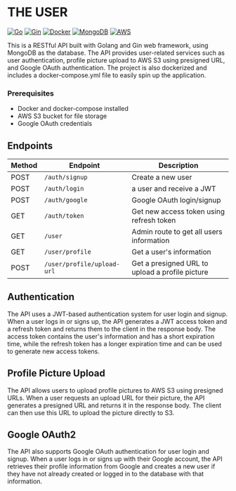 # THE USER

[![Go](https://img.shields.io/badge/Go-blue)](https://go.dev/)
[![Gin](https://img.shields.io/badge/Gin-green)](https://gin-gonic.com/)
[![Docker](https://img.shields.io/badge/Docker-blue)](https://www.docker.com/)
[![MongoDB](https://img.shields.io/badge/MongoDB-green)](https://www.mongodb.com/)
[![AWS](https://img.shields.io/badge/AWS-yellow)](https://aws.amazon.com/)

This is a RESTful API built with Golang and Gin web framework, using MongoDB as the database. The API provides user-related services such as user authentication, profile picture upload to AWS S3 using presigned URL, and Google OAuth authentication. The project is also dockerized and includes a docker-compose.yml file to easily spin up the application.

### Prerequisites

- Docker and docker-compose installed
- AWS S3 bucket for file storage
- Google OAuth credentials

## Endpoints

| Method | Endpoint                   | Description                                     |
| ------ | -------------------------- | ----------------------------------------------- |
| POST   | `/auth/signup`             | Create a new user                               |
| POST   | `/auth/login`              | a user and receive a JWT                        |
| POST   | `/auth/google`             | Google OAuth login/signup                       |
| GET    | `/auth/token`              | Get new access token using refresh token        |
| GET    | `/user`                    | Admin route to get all users information        |
| GET    | `/user/profile`            | Get a user's information                        |
| POST   | `/user/profile/upload-url` | Get a presigned URL to upload a profile picture |

## Authentication

The API uses a JWT-based authentication system for user login and signup. When a user logs in or signs up, the API generates a JWT access token and a refresh token and returns them to the client in the response body. The access token contains the user's information and has a short expiration time, while the refresh token has a longer expiration time and can be used to generate new access tokens.

## Profile Picture Upload

The API allows users to upload profile pictures to AWS S3 using presigned URLs. When a user requests an upload URL for their picture, the API generates a presigned URL and returns it in the response body. The client can then use this URL to upload the picture directly to S3.

## Google OAuth2

The API also supports Google OAuth authentication for user login and signup. When a user logs in or signs up with their Google account, the API retrieves their profile information from Google and creates a new user if they have not already created or logged in to the database with that information.
